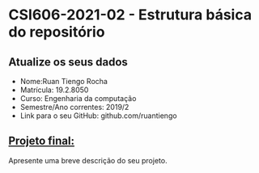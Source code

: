 # **CSI606-2021-02 - Estrutura básica do repositório**

## Atualize os seus dados

- Nome:Ruan Tiengo Rocha  
- Matrícula: 19.2.8050
- Curso: Engenharia da computação
- Semestre/Ano correntes: 2019/2
- Link para o seu GitHub: github.com/ruantiengo

## [Projeto final:](./Projeto/README.md)

Apresente uma breve descrição do seu projeto.
